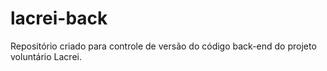 # lacrei-back

Repositório criado para controle de versão do código back-end do projeto voluntário Lacrei.
